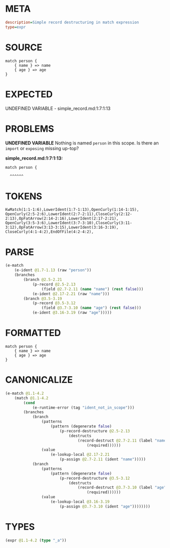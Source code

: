 # META
~~~ini
description=Simple record destructuring in match expression
type=expr
~~~
# SOURCE
~~~roc
match person {
    { name } => name
    { age } => age
}
~~~
# EXPECTED
UNDEFINED VARIABLE - simple_record.md:1:7:1:13
# PROBLEMS
**UNDEFINED VARIABLE**
Nothing is named `person` in this scope.
Is there an `import` or `exposing` missing up-top?

**simple_record.md:1:7:1:13:**
```roc
match person {
```
      ^^^^^^


# TOKENS
~~~zig
KwMatch(1:1-1:6),LowerIdent(1:7-1:13),OpenCurly(1:14-1:15),
OpenCurly(2:5-2:6),LowerIdent(2:7-2:11),CloseCurly(2:12-2:13),OpFatArrow(2:14-2:16),LowerIdent(2:17-2:21),
OpenCurly(3:5-3:6),LowerIdent(3:7-3:10),CloseCurly(3:11-3:12),OpFatArrow(3:13-3:15),LowerIdent(3:16-3:19),
CloseCurly(4:1-4:2),EndOfFile(4:2-4:2),
~~~
# PARSE
~~~clojure
(e-match
	(e-ident @1.7-1.13 (raw "person"))
	(branches
		(branch @2.5-2.21
			(p-record @2.5-2.13
				(field @2.7-2.11 (name "name") (rest false)))
			(e-ident @2.17-2.21 (raw "name")))
		(branch @3.5-3.19
			(p-record @3.5-3.12
				(field @3.7-3.10 (name "age") (rest false)))
			(e-ident @3.16-3.19 (raw "age")))))
~~~
# FORMATTED
~~~roc
match person {
	{ name } => name
	{ age } => age
}
~~~
# CANONICALIZE
~~~clojure
(e-match @1.1-4.2
	(match @1.1-4.2
		(cond
			(e-runtime-error (tag "ident_not_in_scope")))
		(branches
			(branch
				(patterns
					(pattern (degenerate false)
						(p-record-destructure @2.5-2.13
							(destructs
								(record-destruct @2.7-2.11 (label "name") (ident "name")
									(required))))))
				(value
					(e-lookup-local @2.17-2.21
						(p-assign @2.7-2.11 (ident "name")))))
			(branch
				(patterns
					(pattern (degenerate false)
						(p-record-destructure @3.5-3.12
							(destructs
								(record-destruct @3.7-3.10 (label "age") (ident "age")
									(required))))))
				(value
					(e-lookup-local @3.16-3.19
						(p-assign @3.7-3.10 (ident "age"))))))))
~~~
# TYPES
~~~clojure
(expr @1.1-4.2 (type "_a"))
~~~
